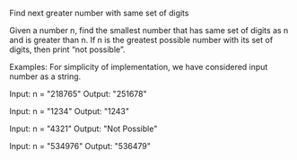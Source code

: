 Find next greater number with same set of digits

Given a number n, find the smallest number that has same set of digits as n and is greater than n. If n is the greatest possible number with its set of digits, then print “not possible”.

Examples:
For simplicity of implementation, we have considered input number as a string.

Input:  n = "218765"
Output: "251678"

Input:  n = "1234"
Output: "1243"

Input: n = "4321"
Output: "Not Possible"

Input: n = "534976"
Output: "536479"